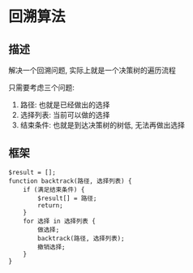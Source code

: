 # 回溯算法

## 描述

解决一个回溯问题, 实际上就是一个决策树的遍历流程

只需要考虑三个问题: 

1. 路径: 也就是已经做出的选择
2. 选择列表: 当前可以做的选择
3. 结束条件: 也就是到达决策树的树低, 无法再做出选择

## 框架

```
$result = [];
function backtrack(路径, 选择列表) {
    if (满足结束条件) {
        $result[] = 路径;
        return;
    }
    for 选择 in 选择列表 {
        做选择;
        backtrack(路径, 选择列表);
        撤销选择;
    }
}
```